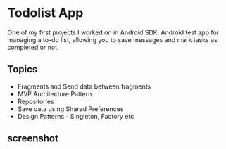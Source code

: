 # Todolist App

One of my first projects I worked on in Android SDK.
Android test app for managing a to-do list, allowing you to save messages and mark tasks as completed or not.

## Topics
- Fragments and Send data between fragments
- MVP Architecture Pattern
- Repositories
- Save data using Shared Preferences
- Design Patterns - Singleton, Factory etc


## screenshot




